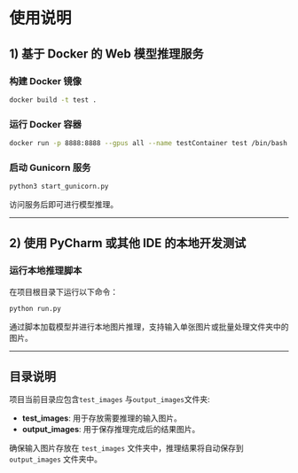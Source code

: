 # 使用说明

## 1) 基于 Docker 的 Web 模型推理服务

### 构建 Docker 镜像
```bash
docker build -t test .
```

### 运行 Docker 容器
```bash
docker run -p 8888:8888 --gpus all --name testContainer test /bin/bash
```

### 启动 Gunicorn 服务
```bash
python3 start_gunicorn.py
```

访问服务后即可进行模型推理。

---

## 2) 使用 PyCharm 或其他 IDE 的本地开发测试

### 运行本地推理脚本
在项目根目录下运行以下命令：
```bash
python run.py
```

通过脚本加载模型并进行本地图片推理，支持输入单张图片或批量处理文件夹中的图片。

---

## 目录说明
项目当前目录应包含`test_images` 与`output_images`文件夹: 
- **test_images**: 用于存放需要推理的输入图片。
- **output_images**: 用于保存推理完成后的结果图片。

确保输入图片存放在 `test_images` 文件夹中，推理结果将自动保存到 `output_images` 文件夹中。
